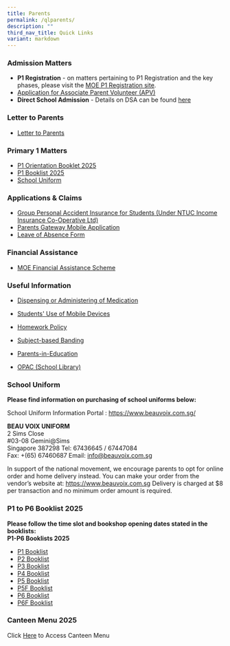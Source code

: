 ```yaml
---
title: Parents
permalink: /qlparents/
description: ""
third_nav_title: Quick Links
variant: markdown
---
```

### Admission Matters
* **P1 Registration** - on matters pertaining to P1 Registration and the key phases, please visit the [MOE P1 Registration site](https://www.moe.gov.sg/primary/p1-registration). 
* [Application for Associate Parent Volunteer (APV)](https://form.gov.sg/61e6499a860fdd0014a8ee99)
* **Direct School Admission** - Details on DSA can be found [here](https://www.moe.gov.sg/secondary/dsa)

### Letter to Parents
* [Letter to Parents](https://www.horizonpri.moe.edu.sg/our-partners/parents/letter-to-parents/)

### Primary 1 Matters
* [P1 Orientation Booklet 2025](/files/P1_Orientation_Booklet_2025_compressed.pdf)
* [P1 Booklist 2025](/files/Horizon_Booklist_2025_Primary_1.pdf)
* [School Uniform](https://www.beauvoix.com.sg/)

### Applications &amp; Claims
* [Group Personal Accident Insurance for Students (Under NTUC Income Insurance Co-Operative Ltd)](/files/Application%20Forms/Insurance%20Product%20Fact%20Sheet%20Year%202023.pdf)
* [Parents Gateway Mobile Application](https://pg.moe.edu.sg/)
* [Leave of Absence Form](https://form.gov.sg/60ff8bf95f725c0011dd6188)

### Financial Assistance
* [MOE Financial Assistance Scheme](https://www.moe.gov.sg/financial-matters/financial-assistance)

###  Useful Information
* [Dispensing or Administering of Medication](https://www.horizonpri.moe.edu.sg/our-partners/parents/administrative-matters/dispensing-or-administering-of-medication/)
* [Students' Use of Mobile Devices](https://www.horizonpri.moe.edu.sg/studentsuseofmobiledevices/)
* [Homework Policy](https://www.horizonpri.moe.edu.sg/homeworkpolicy/)

* [Subject-based Banding](https://www.moe.gov.sg/primary/curriculum/subject-based-banding)
* [Parents-in-Education](https://www.schoolbag.edu.sg/)
* [OPAC (School Library)](https://schoolibrary.moe.edu.sg/horizonpri/)

### School Uniform
**Please find information on purchasing of school uniforms below:**

School Uniform Information Portal : https://www.beauvoix.com.sg/

**BEAU VOIX UNIFORM** <br>
2 Sims Close <br>
#03-08 Gemini@Sims<br>
Singapore 387298 
Tel: 67436645 / 67447084<br>
Fax: +(65) 67460687
Email: info@beauvoix.com.sg
 
In support of the national movement, we encourage parents to opt for online order and home delivery instead. You can make your order from the vendor’s website at: https://www.beauvoix.com.sg Delivery is charged at $8 per transaction and no minimum order amount is required.

### P1 to P6 Booklist 2025
**Please follow the time slot and bookshop opening dates stated in the booklists:**<br>
**P1-P6 Booklists 2025**<br>

* [P1 Booklist](/files/Booklists/Horizon_Booklist_2025_Primary_1.pdf)
* [P2 Booklist](/files/Booklists/Horizon_Booklist_2025_Primary_2.pdf)
* [P3 Booklist](/files/Booklists/Horizon_Booklist_2025_Primary_3.pdf)
* [P4 Booklist](/files/Booklists/Horizon_Booklist_2025_Primary_4.pdf)
* [P5 Booklist](/files/Booklists/Horizon_Booklist_2025_Primary_5.pdf)
* [P5F Booklist](/files/Booklists/Horizon_Booklist_2025_Primary_5F.pdf)
* [P6 Booklist](/files/Booklists/Horizon_Booklist_2025_Primary_6.pdf)
* [P6F Booklist](/files/Booklists/Horizon_Booklist_2025_Primary_6F.pdf)
### Canteen Menu 2025
Click [Here](/files/Canteen_Stalls_Menu_2025.pdf) to Access Canteen Menu